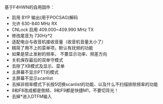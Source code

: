 基于F4HWN的自用固件：
- 启用 BYP 输出(用于POCSAG)解码
- 允许 630-840 MHz RX
- CNLock 启用 409.000~409.990 MHz TX
- 修改尾音为 730Hz*2
- 适配电台与收音机接收音量（收音机音量太小了）
- 精简了用不上的菜单项，默认有扰频的功能
- 如果是禁止发射的频率， 不要显示功率、频差方向
- 关机保存最后的双单守模式
- 去除了XB模式及显示、菜单
- 主屏幕不显示PTT的模式
- 主屏幕不显示scanlist
- 去掉非频率模式下长按5切换scanlist的功能、以及什么不扫描排除频率的功能
- 8和F8改成都是倒频、9和F9都是快捷M1，不要切背光！
- 去掉*进入DTFM输入
